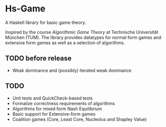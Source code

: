 Hs-Game
=======
A Haskell library for basic game theory.

Inspired by the course *Algorithmic Game Theory* at Technische Universität München (TUM). 
The library provides datatypes for normal form games and extensive form games as well as a selection of algorithms.


TODO before release
-------------------
- Weak dominance and (possibly) iterated weak dominance

TODO
----
- Unit tests and QuickCheck-based tests
- Formalize correctness requirements of algorithms
- Algorithms for mixed form Nash Equilibrium
- Basic support for Extensive-form games
- Coalition games (Core, Least Core, Nucleolus and Shapley Value)